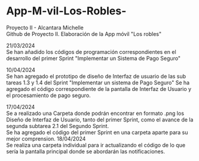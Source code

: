 # App-M-vil-Los-Robles-
Proyecto II - Alcantara Michelle <br>
Github de Proyecto II. Elaboración de la App móvil "Los robles"

21/03/2024 <br>
Se han añadido los códigos de programación correspondientes en el desarrollo del primer Sprint "Implementar un Sistema de Pago Seguro"

10/04/2024 <br>
Se han agregado el prototipo de diseño de Interfaz de usuario de las sub tareas 1.3 y 1.4 del Sprint "Implementar un sistema de Pago Seguro"
Se ha agregado el código correspondiente de la pantalla de Interfaz de Usuario y el procesamiento de pago seguro.

17/04/2024 <br>
Se a realizado una Carpeta donde podrán encontrar en formato .png los Diseño de Interfaz de Usuario, tanto del primer Sprint, como el avance de la segunda subtarea 2.1 del Segundo Sprint. 
<br>Se ha agregado el código del primer Sprint en una carpeta aparte para su mejor comprension. 
18/04/2024 <br>
Se realiza una carpeta individual para ir actualizando el código de lo que sería la pantalla principal donde se abordarán las notificaciones. 
